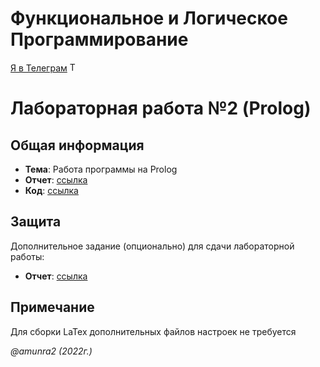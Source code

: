 # Функциональное и Логическое Программирование

[Я в Телеграм](https://t.me/amunra2) <img src="https://img.icons8.com/external-tal-revivo-shadow-tal-revivo/344/external-telegram-is-a-cloud-based-instant-messaging-and-voice-over-ip-service-logo-shadow-tal-revivo.png" alt="Telegram" width=15>

# Лабораторная работа №2 (Prolog)

## Общая информация

* **Тема**: Работа программы на Prolog
* **Отчет**: [ссылка](./docs/reportWithTables.pdf)
* **Код**: [ссылка](./src/)


## Защита

Дополнительное задание (опционально) для сдачи лабораторной работы:

* **Отчет**: [ссылка](./docs/ФиЛП%20-%20Защита%20лаб%2012.pdf)


## Примечание

Для сборки LaTex дополнительных файлов настроек не требуется


_@amunra2 (2022г.)_
